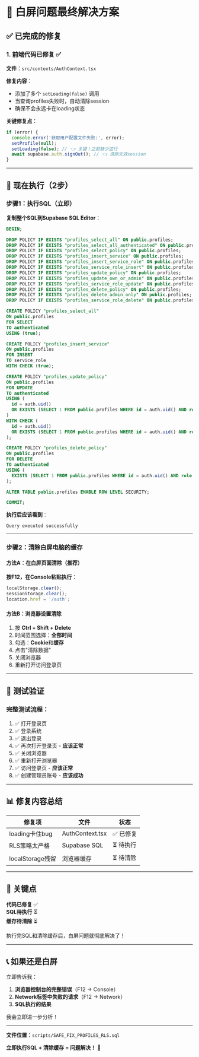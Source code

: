 # 🎯 白屏问题最终解决方案

## ✅ 已完成的修复

### 1. 前端代码已修复 ✅

**文件**：`src/contexts/AuthContext.tsx`

**修复内容**：
- 添加了多个 `setLoading(false)` 调用
- 当查询profiles失败时，自动清除session
- 确保不会永远卡在loading状态

**关键修复点**：
```typescript
if (error) {
  console.error('获取用户配置文件失败:', error);
  setProfile(null);
  setLoading(false); // 👈 关键！之前缺少这行
  await supabase.auth.signOut(); // 👈 清除无效session
}
```

---

## 🚀 现在执行（2步）

### 步骤1：执行SQL（立即）

**复制整个SQL到Supabase SQL Editor**：

```sql
BEGIN;

DROP POLICY IF EXISTS "profiles_select_all" ON public.profiles;
DROP POLICY IF EXISTS "profiles_select_all_authenticated" ON public.profiles;
DROP POLICY IF EXISTS "profiles_select_policy" ON public.profiles;
DROP POLICY IF EXISTS "profiles_insert_service" ON public.profiles;
DROP POLICY IF EXISTS "profiles_insert_service_role" ON public.profiles;
DROP POLICY IF EXISTS "profiles_service_role_insert" ON public.profiles;
DROP POLICY IF EXISTS "profiles_update_policy" ON public.profiles;
DROP POLICY IF EXISTS "profiles_update_own_or_admin" ON public.profiles;
DROP POLICY IF EXISTS "profiles_service_role_update" ON public.profiles;
DROP POLICY IF EXISTS "profiles_delete_policy" ON public.profiles;
DROP POLICY IF EXISTS "profiles_delete_admin_only" ON public.profiles;
DROP POLICY IF EXISTS "profiles_service_role_delete" ON public.profiles;

CREATE POLICY "profiles_select_all" 
ON public.profiles
FOR SELECT
TO authenticated
USING (true);

CREATE POLICY "profiles_insert_service" 
ON public.profiles
FOR INSERT
TO service_role
WITH CHECK (true);

CREATE POLICY "profiles_update_policy" 
ON public.profiles
FOR UPDATE
TO authenticated
USING (
  id = auth.uid()
  OR EXISTS (SELECT 1 FROM public.profiles WHERE id = auth.uid() AND role = 'admin')
)
WITH CHECK (
  id = auth.uid()
  OR EXISTS (SELECT 1 FROM public.profiles WHERE id = auth.uid() AND role = 'admin')
);

CREATE POLICY "profiles_delete_policy" 
ON public.profiles
FOR DELETE
TO authenticated
USING (
  EXISTS (SELECT 1 FROM public.profiles WHERE id = auth.uid() AND role = 'admin')
);

ALTER TABLE public.profiles ENABLE ROW LEVEL SECURITY;

COMMIT;
```

**执行后应该看到**：
```
Query executed successfully
```

---

### 步骤2：清除白屏电脑的缓存

#### 方法A：在白屏页面清除（推荐）

**按F12，在Console粘贴执行**：
```javascript
localStorage.clear();
sessionStorage.clear();
location.href = '/auth';
```

#### 方法B：浏览器设置清除

1. 按 **Ctrl + Shift + Delete**
2. 时间范围选择：**全部时间**
3. 勾选：**Cookie**和**缓存**
4. 点击"清除数据"
5. 关闭浏览器
6. 重新打开访问登录页

---

## 🧪 测试验证

### 完整测试流程：

1. ✅ 打开登录页
2. ✅ 登录系统
3. ✅ 退出登录
4. ✅ 再次打开登录页 - **应该正常**
5. ✅ 关闭浏览器
6. ✅ 重新打开浏览器
7. ✅ 访问登录页 - **应该正常**
8. ✅ 创建管理员账号 - **应该成功**

---

## 📊 修复内容总结

| 修复项 | 文件 | 状态 |
|--------|------|------|
| loading卡住bug | AuthContext.tsx | ✅ 已修复 |
| RLS策略太严格 | Supabase SQL | ⏳ 待执行 |
| localStorage残留 | 浏览器缓存 | ⏳ 待清除 |

---

## 🎯 关键点

**代码已修复** ✅  
**SQL待执行** ⏳  
**缓存待清除** ⏳

执行完SQL和清除缓存后，白屏问题就彻底解决了！

---

## 📞 如果还是白屏

立即告诉我：

1. **浏览器控制台的完整错误**（F12 → Console）
2. **Network标签中失败的请求**（F12 → Network）
3. **SQL执行的结果**

我会立即进一步分析！

---

**文件位置**：`scripts/SAFE_FIX_PROFILES_RLS.sql`

**立即执行SQL + 清除缓存 = 问题解决！** 🚀

